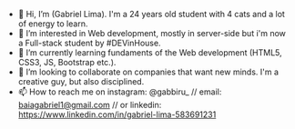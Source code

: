 - 👋 Hi, I’m (Gabriel Lima). I'm a 24 years old student with 4 cats and a lot of energy to learn.
- 👀 I’m interested in Web development, mostly in server-side but i'm now a Full-stack student by #DEVinHouse.
- 🌱 I’m currently learning fundaments of the Web development (HTML5, CSS3, JS, Bootstrap etc.).
- 💞️ I’m looking to collaborate on companies that want new minds. I'm a creative guy, but also disciplined.
- 📫 How to reach me on instagram: @gabbiru_  // email:  baiagabriel1@gmail.com // or linkedin:  https://www.linkedin.com/in/gabriel-lima-583691231

<!---
GabireuLima/GabireuLima is a ✨ special ✨ repository because its `README.md` (this file) appears on your GitHub profile.
You can click the Preview link to take a look at your changes.
--->
